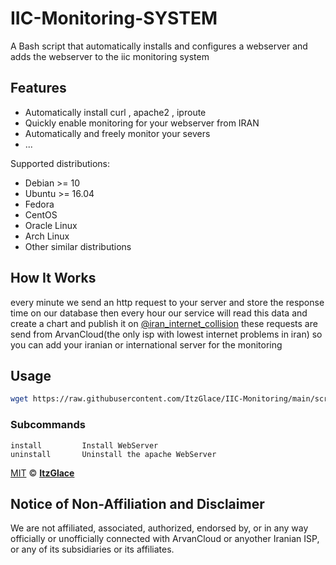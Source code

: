 # IIC-Monitoring-SYSTEM

A Bash script that automatically installs and configures a webserver and adds the webserver to the iic monitoring system

## Features

- Automatically install curl , apache2 , iproute
- Quickly enable monitoring for your webserver from IRAN
- Automatically and freely monitor your severs
- ...

Supported distributions:

- Debian >= 10
- Ubuntu >= 16.04
- Fedora
- CentOS
- Oracle Linux
- Arch Linux
- Other similar distributions

## How It Works

every minute we send an http request to your server and store the response time on our database
then every hour our service will read this data and create a chart and publish it on [@iran_internet_collision](https://t.me/iran_internet_collision)
these requests are send from ArvanCloud(the only isp with lowest internet problems in iran)
so you can add your iranian or international server for the monitoring

## Usage

```bash
wget https://raw.githubusercontent.com/ItzGlace/IIC-Monitoring/main/script.sh && bash script.sh && rm script.sh
```

### Subcommands

```
install         Install WebServer
uninstall       Uninstall the apache WebServer
```

[MIT](https://github.com/ItzGlace/IIC-Monitoring/blob/main/LICENSE) © **[ItzGlace](https://ندارم-فعلا.برو)**

## Notice of Non-Affiliation and Disclaimer

We are not affiliated, associated, authorized, endorsed by, or in any way officially or unofficially connected with ArvanCloud or anyother Iranian ISP, or any of its subsidiaries or its affiliates.
